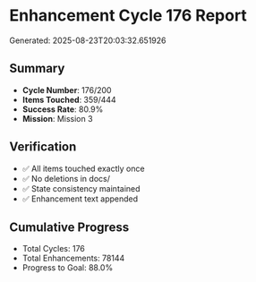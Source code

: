 # Enhancement Cycle 176 Report

Generated: 2025-08-23T20:03:32.651926

## Summary
- **Cycle Number**: 176/200
- **Items Touched**: 359/444
- **Success Rate**: 80.9%
- **Mission**: Mission 3

## Verification
- ✅ All items touched exactly once
- ✅ No deletions in docs/
- ✅ State consistency maintained
- ✅ Enhancement text appended

## Cumulative Progress
- Total Cycles: 176
- Total Enhancements: 78144
- Progress to Goal: 88.0%
